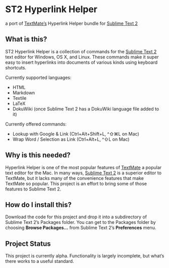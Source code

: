 ST2 Hyperlink Helper
====================

a port of [TextMate’s][tm] Hyperlink Helper bundle for [Sublime Text 2][st2]

What is this?
-------------

ST2 Hyperlink Helper is a collection of commands for the [Sublime Text 2][st2] text editor for Windows, OS X, and Linux. These commands make it super easy to insert hyperlinks into documents of various kinds using keyboard shortcuts.

Currently supported languages:

  * HTML
  * Markdown
  * Textile
  * LaTeX
  * DokuWiki (once Sublime Text 2 has a DokuWiki language file added to it)

Currently offered commands:

  * Lookup with Google & Link (Ctrl+Alt+Shift+L, ^⇧⌘L on Mac)
  * Wrap Word / Selection as Link (Ctrl+Alt+L, ^⇧L on Mac)

Why is this needed?
-------------------

Hyperlink Helper is one of the most popular features of [TextMate][tm] a popular text editor for the Mac. In many ways, [Sublime Text 2][st2] is a superior editor to TextMate, but it lacks many of the convenience features that make TextMate so popular. This project is an effort to bring some of those features to Sublime Text 2.

How do I install this?
----------------------

Download the code for this project and drop it into a subdirectory of Sublime Text 2’s Packages folder. You can get to the Packages folder by choosing **Browse Packages…** from Sublime Text 2’s **Preferences** menu.

Project Status
--------------

This project is currently alpha. Functionality is largely incomplete, but what’s there works to a useful standard.

[st2]: http://www.sublimetext.com/2
[tm]: http://macromates.com/